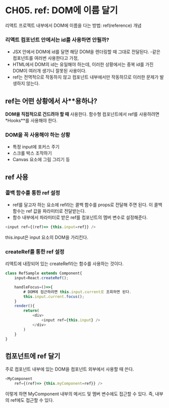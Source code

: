 # CH05. ref: DOM에 이름 달기                                                    
리액트 프로젝트 내부에서 DOM에 이름을 다는 방법: ref(reference) 개념

### 리액트 컴포넌트 안에서는 id를 사용하면 안될까?
- JSX 안에서 DOM에 id를 달면 해당 DOM을 렌더링할 때 그대로 전달된다.
-같은 컴포넌트를 여러번 사용한다고 가정,
- HTML에서 DOM의 id는 유일해야 하는데, 이러한 상황에서는 중복 id를 가진 DOM이 여러개 생기니 잘못된 사용이다.
- ref는 전역적으로 작동하지 않고 컴포넌트 내부에서만 작동하므로 이러한 문제가 발생하지 않는다.

## ref는 어떤 상황에서 사**용하나?
**DOM을 직접적으로 건드려야 할 때** 사용한다. 
함수형 컴포넌트에서 ref를 사용하려면 *Hooks**를 사용해야 한다.
### DOM을 꼭 사용해야 하는 상황
- 특정 input에 포커스 주기
- 스크롤 박스 조작하기
- Canvas 요소에 그림 그리기 등

## ref 사용
### 콜백 함수를 통한 ref 설정
- ref를 달고자 하는 요소에 ref라는 콜백 함수를 props로 전달해 주면 된다. 이 콜백 함수는 ref 값을 파라미터로 전달받는다.
- 함수 내부에서 파라미터로 받은 ref를 컴포넌트의 멤버 변수로 설정해준다.

```js
<input ref={(ref)=> {this.input=ref}} />
```
this.input은 input 요소의 DOM을 가리킨다.

### createRef를 통한 ref 설정
리액트에 내장되어 있는 createRef라는 함수를 사용하는 것이다.
```js
class RefSample extends Component{
    input=React.createRef();

    handleFocus=()=>{
        # DOM에 접근하려면 this.input.current로 조회하면 된다.
        this.input.current.focus();
    }
    render(){
        return(
            <div>
                <input ref={this.input} />
            </div>
        )
    }
}
```

## 컴포넌트에 ref 달기
주로 컴포넌트 내부에 있는 DOM을 컴포넌트 외부에서 사용할 때 쓴다.
```js
<MyComponent
    ref={(ref)=> {this.myComponent=ref}} />
```
이렇게 하면 MyComponent 내부의 메서드 및 멤버 변수에도 접근할 수 있다. 즉, 내부의 ref에도 접근할 수 있다.



